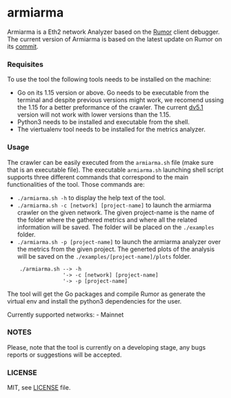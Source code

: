 # armiarma
Armiarma is a Eth2 network Analyzer based on the [Rumor](https://github.com/protolambda/rumor) client debugger. The current version of Armiarma is based on the latest update on Rumor on its [commit](https://github.com/protolambda/rumor/commit/d42e0da5729ca887e26f43e8cf4f290a61dbdc26).

### Requisites
To use the tool the following tools needs to be installed on the machine:
- Go on its 1.15 version or above. Go needs to be executable from the terminal and despite previous versions might work, we recomend ussing the 1.15 for a better preformance of the crawler. The current [dv5.1](https://github.com/ethereum/devp2p/blob/master/discv5/discv5.md) version will not work with lower versions than the 1.15.
- Python3 needs to be installed and executable from the shell.
- The viertualenv tool needs to be installed for the metrics analyzer. 

### Usage
The crawler can be easily executed from the `armiarma.sh` file (make sure that is an executable file). 
The executable `armiarma.sh` launching shell script supports three different commands that correspond to the main functionalities of the tool.
Those commands are:

- `./armiarma.sh -h` to display the help text of the tool. 
- `./armiarma.sh -c [network] [project-name]` to launch the armiarma crawler on the given network. The given project-name is the name of the folder where the gathered metrics and where all the related information will be saved. The folder will be placed on the `./examples` folder. 
- `./armiarma.sh -p [project-name]` to launch the armiarma analyzer over the metrics from the given project. The generted plots of the analysis will be saved on the `./examples/[project-name]/plots` folder.

```
    ./armiarma.sh --> -h
                  '-> -c [network] [project-name]
                  '-> -p [project-name]
```

The tool will get the Go packages and compile Rumor as generate the virtual env and install the python3 dependencies for the user.  

Currently supported networks:
    - Mainnet

### NOTES
Please, note that the tool is currently on a developing stage, any bugs reports or suggestions will be accepted.

### LICENSE

MIT, see [LICENSE](https://github.com/Cortze/armiarma/LICENSE) file.
